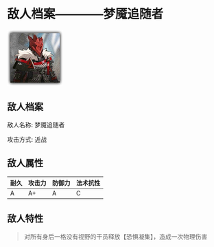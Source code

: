 # 敌人档案————梦魇追随者

![梦魇追随者](./eneIcons/梦魇追随者.png)

## 敌人档案

敌人名称: 梦魇追随者

攻击方式: 近战

## 敌人属性

| 耐久      | 攻击力  | 防御力 | 法术抗性 |
|---------|------|-----|------|
| A | A+ | A | C |

## 敌人特性
> 对所有身后一格没有视野的干员释放【恐惧凝集】，造成一次物理伤害
